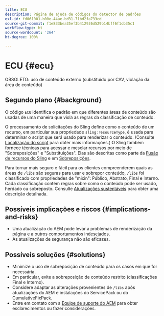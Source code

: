 ```yaml
---
title: ECU
description: Página de ajuda de códigos do detector de padrões
exl-id: fd061001-b00e-44ae-bd31-71bd2fa733cd
source-git-commit: f1e833bea35ef3b412936d529b14bff6f1cb35c1
workflow-type: ht
source-wordcount: '264'
ht-degree: 100%

---
```


# ECU {#ecu}

OBSOLETO: uso de conteúdo externo (substituído por CAV, violação da área de conteúdo)

## Segundo plano {#background}

O código `ECU` identifica o padrão em que diferentes áreas de conteúdo são usadas de uma maneira que viola as regras da classificação de conteúdo.

O processamento de solicitações do Sling define como o conteúdo de um recurso, em particular sua propriedade `sling:resourceType`, é usada para determinar o script que será usado para renderizar o conteúdo. (Consulte [Localização do script](https://experienceleague.adobe.com/docs/experience-manager-65/developing/introduction/the-basics.html?lang=pt-BR#locating-the-script) para obter mais informações.) O Sling também fornece técnicas para acessar e mesclar recursos por meio de &quot;Sobreposições&quot; e &quot;Substituições&quot;. Elas são descritas como parte da [Fusão de recursos do Sling](https://experienceleague.adobe.com/docs/experience-manager-65/developing/platform/sling-resource-merger.html?lang=pt-BR) e em [Sobreposições](https://experienceleague.adobe.com/docs/experience-manager-65/developing/platform/overlays.html?lang=pt-BR).

Para tornar mais seguro e fácil para os clientes compreenderem quais as áreas de `/libs` são seguras para usar e sobrepor conteúdo, `/libs` foi classificado com propriedades de &quot;mixin&quot;: Público, Abstrato, Final e Interno. Cada classificação contém regras sobre como o conteúdo pode ser usado, herdado ou sobreposto. Consulte [Atualizações sustentáveis](https://experienceleague.adobe.com/docs/experience-manager-65/deploying/upgrading/sustainable-upgrades.html?lang=pt-BR) para obter uma descrição detalhada.

## Possíveis implicações e riscos {#implications-and-risks}

* Uma atualização do AEM pode levar a problemas de renderização da página e a outros comportamentos indesejados.
* As atualizações de segurança não são eficazes.

## Possíveis soluções {#solutions}

* Minimize o uso de sobreposição de conteúdo para os casos em que for necessária.
* Em particular, evite a sobreposição de conteúdo restrito (classificações Final e Interno).
* Considere adaptar as alterações provenientes de `/libs` após atualizações do AEM e instalações do ServicePack ou do CumulativeFixPack.
* Entre em contato com a [Equipe de suporte do AEM](https://helpx.adobe.com/br/enterprise/using/support-for-experience-cloud.html) para obter esclarecimentos ou fazer considerações.

